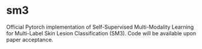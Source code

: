 # sm3
Official Pytorch implementation of Self-Supervised Multi-Modality Learning for Multi-Label Skin Lesion Classification (SM3). Code will be available upon paper acceptance.
